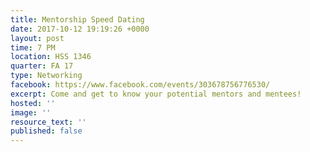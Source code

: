 ```yaml
---
title: Mentorship Speed Dating
date: 2017-10-12 19:19:26 +0000
layout: post
time: 7 PM
location: HSS 1346
quarter: FA 17
type: Networking
facebook: https://www.facebook.com/events/303678756776530/
excerpt: Come and get to know your potential mentors and mentees!
hosted: ''
image: ''
resource_text: ''
published: false
---
```


